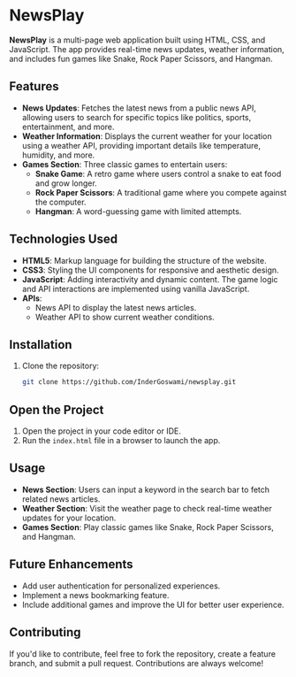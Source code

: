 # NewsPlay

**NewsPlay** is a multi-page web application built using HTML, CSS, and JavaScript. The app provides real-time news updates, weather information, and includes fun games like Snake, Rock Paper Scissors, and Hangman.

## Features

- **News Updates**: Fetches the latest news from a public news API, allowing users to search for specific topics like politics, sports, entertainment, and more.
- **Weather Information**: Displays the current weather for your location using a weather API, providing important details like temperature, humidity, and more.
- **Games Section**: Three classic games to entertain users:
  - **Snake Game**: A retro game where users control a snake to eat food and grow longer.
  - **Rock Paper Scissors**: A traditional game where you compete against the computer.
  - **Hangman**: A word-guessing game with limited attempts.

## Technologies Used

- **HTML5**: Markup language for building the structure of the website.
- **CSS3**: Styling the UI components for responsive and aesthetic design.
- **JavaScript**: Adding interactivity and dynamic content. The game logic and API interactions are implemented using vanilla JavaScript.
- **APIs**: 
  - News API to display the latest news articles.
  - Weather API to show current weather conditions.

## Installation

1. Clone the repository:
   ```bash
   git clone https://github.com/InderGoswami/newsplay.git
## Open the Project

1. Open the project in your code editor or IDE.
2. Run the `index.html` file in a browser to launch the app.

## Usage

- **News Section**: Users can input a keyword in the search bar to fetch related news articles.
- **Weather Section**: Visit the weather page to check real-time weather updates for your location.
- **Games Section**: Play classic games like Snake, Rock Paper Scissors, and Hangman.

## Future Enhancements

- Add user authentication for personalized experiences.
- Implement a news bookmarking feature.
- Include additional games and improve the UI for better user experience.


## Contributing

If you'd like to contribute, feel free to fork the repository, create a feature branch, and submit a pull request. Contributions are always welcome!


